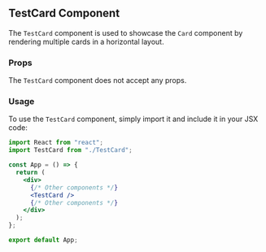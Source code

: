 ## TestCard Component

The `TestCard` component is used to showcase the `Card` component by rendering multiple cards in a horizontal layout.

### Props

The `TestCard` component does not accept any props. 

### Usage

To use the `TestCard` component, simply import it and include it in your JSX code:

```jsx
import React from "react";
import TestCard from "./TestCard";

const App = () => {
  return (
    <div>
      {/* Other components */}
      <TestCard />
      {/* Other components */}
    </div>
  );
};

export default App;

